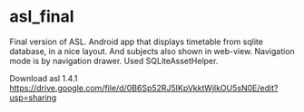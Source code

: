 asl_final
=========

Final version of ASL. Android app that displays timetable from sqlite database, in a nice layout. And subjects also shown in web-view. Navigation mode is by navigation drawer. Used SQLiteAssetHelper.

Download asl 1.4.1 https://drive.google.com/file/d/0B6Sp52RJ5IKpVkktWjlkOU5sN0E/edit?usp=sharing


